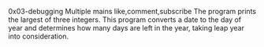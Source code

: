 0x03-debugging
Multiple mains
like,comment,subscribe
The program prints the largest of three integers.
This program converts a date to the day of year and determines how many days are left in the year, taking leap year into consideration.
